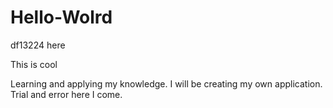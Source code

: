 # Hello-Wolrd

df13224 here

This is cool

Learning and applying my knowledge. I will be creating my own application. Trial and error here I come.
